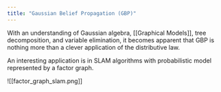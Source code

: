 ```yaml
---
title: "Gaussian Belief Propagation (GBP)"
---
```


With an understanding of Gaussian algebra, [[Graphical Models]], tree decomposition, and variable elimination, it becomes apparent that GBP is nothing more than a clever application of the distributive law.

An interesting application is in SLAM algorithms with probabilistic model represented by a factor graph.

![[factor_graph_slam.png]]
